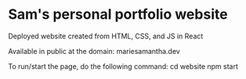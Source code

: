 # Sam's personal portfolio website

Deployed website created from HTML, CSS, and JS in React

Available in public at the domain: mariesamantha.dev

To run/start the page, do the following command:
cd website
npm start